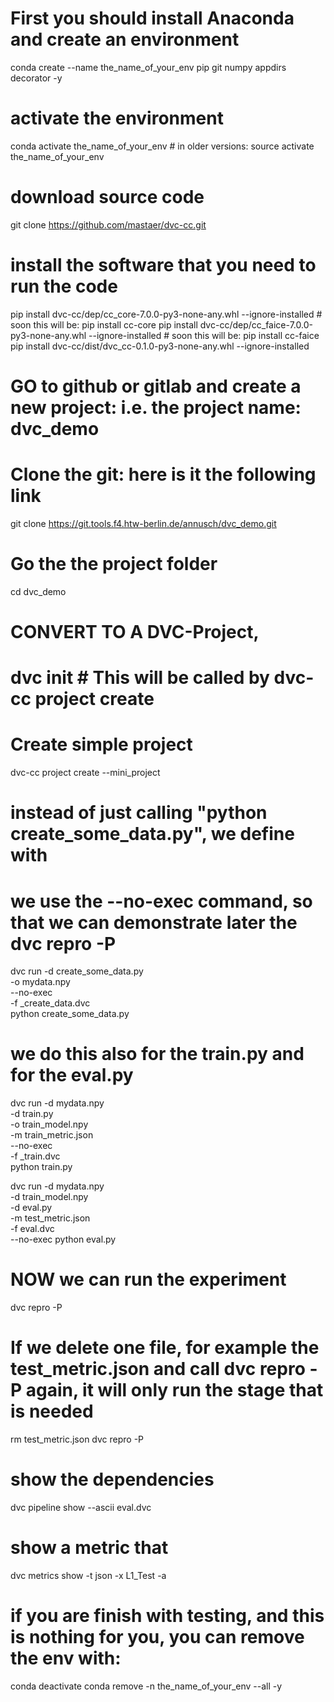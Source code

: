 # First you should install Anaconda and create an environment 
conda create --name the_name_of_your_env pip git numpy appdirs decorator -y

# activate the environment
conda activate the_name_of_your_env   # in older versions: source activate the_name_of_your_env

# download source code
git clone https://github.com/mastaer/dvc-cc.git

# install the software that you need to run the code
pip install dvc-cc/dep/cc_core-7.0.0-py3-none-any.whl --ignore-installed   # soon this will be:  pip install cc-core
pip install dvc-cc/dep/cc_faice-7.0.0-py3-none-any.whl --ignore-installed  # soon this will be:  pip install cc-faice
pip install dvc-cc/dist/dvc_cc-0.1.0-py3-none-any.whl --ignore-installed

# GO to github or gitlab and create a new project: i.e. the project name: dvc_demo

# Clone the git: here is it the following link
git clone https://git.tools.f4.htw-berlin.de/annusch/dvc_demo.git

# Go the the project folder
cd dvc_demo


# CONVERT TO A DVC-Project,
# dvc init # This will be called by dvc-cc project create

# Create simple project
dvc-cc project create --mini_project

# instead of just calling "python create_some_data.py", we define with 
# we use the --no-exec command, so that we can demonstrate later the dvc repro -P
dvc run -d create_some_data.py \
        -o mydata.npy \
        --no-exec \
        -f _create_data.dvc \
        python create_some_data.py

# we do this also for the train.py and for the eval.py
dvc run -d mydata.npy \
        -d train.py \
        -o train_model.npy \
        -m train_metric.json \
        --no-exec \
        -f _train.dvc \
        python train.py

dvc run -d mydata.npy \
        -d train_model.npy \
        -d eval.py \
        -m test_metric.json \
        -f eval.dvc \
        --no-exec
        python eval.py


# NOW we can run the experiment
dvc repro -P

# If we delete one file, for example the test_metric.json and call dvc repro -P again, it will only run the stage that is needed
rm test_metric.json
dvc repro -P


# show the dependencies
dvc pipeline show --ascii eval.dvc

# show a metric that 
dvc metrics show -t json -x L1_Test -a




# if you are finish with testing, and this is nothing for you, you can remove the env with:
conda deactivate
conda remove -n the_name_of_your_env --all -y

